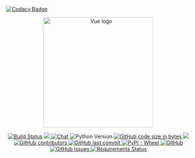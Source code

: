 
[![Codacy Badge](https://api.codacy.com/project/badge/Grade/0bf391ef621b48a88d2fd2128f99eb9e)](https://app.codacy.com/manual/bowo-anakdesa/sidekem-restfull-api?utm_source=github.com&utm_medium=referral&utm_content=bowo-anakdesa/sidekem-restfull-api&utm_campaign=Badge_Grade_Dashboard)

<p align="center"><a href="https://sidekem.pemalangkab.go.id" target="_blank" rel="noopener noreferrer"><img width="300" src="https://i2.wp.com/kandang.desa.id/wp-content/uploads/2018/07/SIDEKEM.png?ssl=1" alt="Vue logo"></a></p>
<p align="center">
  <a href="https://travis-ci.org/bowo-anakdesa/sidekem-restfull-api"><img src="https://travis-ci.org/bowo-anakdesa/sidekem-restfull-api.svg" alt="Build Status"></a>
<a href="https://codecov.io/gh/bowo-anakdesa/sidekem-restfull-api">
  <img src="https://codecov.io/gh/bowo-anakdesa/sidekem-restfull-api/branch/master/graph/badge.svg" />
</a>
<a href="https://discord.gg/UHHT8k"><img src="https://img.shields.io/badge/chat-on%20discord-7289da.svg" alt="Chat"></a>
<img src="https://img.shields.io/pypi/pyversions/django.svg" alt="Python Version">
<a href="https://github.com/bowo-anakdesa/sidekem-restfull-api/graphs/code-frequency
"><img alt="GitHub code size in bytes" src="https://img.shields.io/github/languages/code-size/bowo-anakdesa/sidekem-restfull-api.svg">
<a href="https://www.codacy.com/app/bowo-anakdesa/sidekem-restfull-api?utm_source=github.com&amp;utm_medium=referral&amp;utm_content=bowo-anakdesa/sidekem-restfull-api&amp;utm_campaign=Badge_Grade"><img src="https://api.codacy.com/project/badge/Grade/dfb2e4f1500244f2a67dbc0eda295291"/></a>
<a href="https://github.com/bowo-anakdesa/sidekem-restfull-api/graphs/contributors"><img alt="GitHub contributors" src="https://img.shields.io/github/contributors/bowo-anakdesa/sidekem-restfull-api.svg">
<a href="https://github.com/bowo-anakdesa/sidekem-restfull-api/commits"><img alt="GitHub last commit" src="https://img.shields.io/github/last-commit/bowo-anakdesa/sidekem-restfull-api.svg">
<img alt="PyPI - Wheel" src="https://img.shields.io/pypi/wheel/django.svg">
<a href="https://github.com/bowo-anakdesa/sidekem-restfull-api/blob/master/LICENSE"><img alt="GitHub" src="https://img.shields.io/github/license/bowo-anakdesa/sidekem-restfull-api.svg">
<a href="https://github.com/bowo-anakdesa/sidekem-restfull-api/issues"><img alt="GitHub issues" src="https://img.shields.io/github/issues/bowo-anakdesa/sidekem-restfull-api.svg">
<a href="https://requires.io/github/bowo-anakdesa/sidekem-restfull-api/requirements/?branch=master"><img src="https://requires.io/github/bowo-anakdesa/sidekem-restfull-api/requirements.svg?branch=master" alt="Requirements Status" /></a>
</p>
